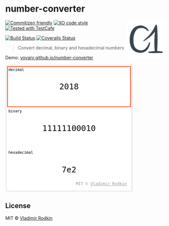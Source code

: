 # number-converter

<img align="right" width="120" height="120"
     src="./logo.svg" alt="Number converter logo">

[![Commitizen friendly][commitizen-image]][commitizen-url]
[![XO code style][codestyle-image]][codestyle-url]
[![Tested with TestCafe][testcafe-image]][testcafe-url]

[![Build Status][travis-image]][travis-url]
[![Coveralls Status][coveralls-image]][coveralls-url]

> Convert decimal, binary and hexadecimal numbers

Demo: [vovanr.github.io/number-converter][demo]

![](preview.png)

## License
MIT © [Vladimir Rodkin](https://github.com/VovanR)

[demo]: https://vovanr.github.io/number-converter

[commitizen-url]: https://commitizen.github.io/cz-cli/
[commitizen-image]: https://img.shields.io/badge/commitizen-friendly-brightgreen.svg?style=flat-square

[codestyle-url]: https://github.com/xojs/xo
[codestyle-image]: https://img.shields.io/badge/code_style-XO-5ed9c7.svg?style=flat-square

[testcafe-url]: https://github.com/DevExpress/testcafe
[testcafe-image]: https://img.shields.io/badge/tested%20with-TestCafe-2fa4cf.svg?style=flat-square

[travis-url]: https://travis-ci.org/VovanR/number-converter
[travis-image]: https://img.shields.io/travis/VovanR/number-converter.svg?style=flat-square

[coveralls-url]: https://coveralls.io/r/VovanR/number-converter
[coveralls-image]: https://img.shields.io/coveralls/VovanR/number-converter.svg?style=flat-square

